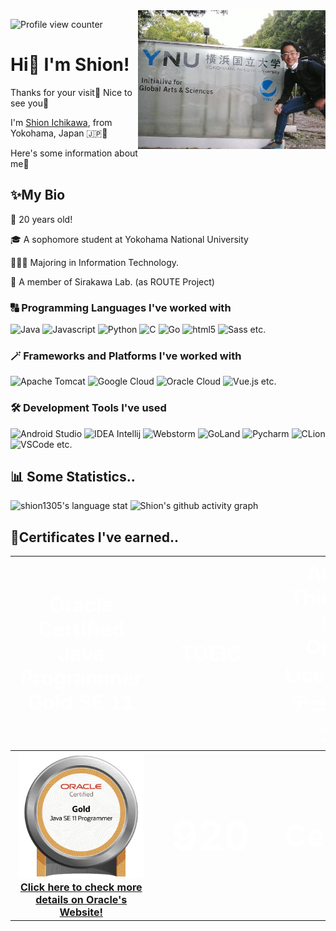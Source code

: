 ﻿<img src="profile.png" width="300" align="right" alt="Profile Image">

![Profile view counter](https://komarev.com/ghpvc/?username=shion1305&style=flat-square)

# Hi👋 I'm Shion!

Thanks for your visit🌈 Nice to see you🤗

I'm <u>Shion Ichikawa</u>, from Yokohama, Japan 🇯🇵🗾

Here's some information about me👀

## ✨My Bio
🎂	20 years old!

🎓 A sophomore student at Yokohama National University

👨🏻‍💻 Majoring in Information Technology.

🧪 A member of Sirakawa Lab. (as ROUTE Project)

### 🔠 Programming Languages I've worked with

![Java](https://img.shields.io/badge/-Java-F89820?style=flat-square&logo=Java&logoColor=white)
![Javascript](https://img.shields.io/badge/-Javascript-323330?style=flat-square&logo=javascript&logoColor=#f0db4f)
![Python](https://img.shields.io/badge/-Python-306998?style=flat-square&logo=python&logoColor=white)
![C](https://img.shields.io/badge/-C-0574fc?style=flat-square&logo=c&logoColor=white)
![Go](https://img.shields.io/badge/-Go-00add8?style=flat-square&logo=go&logoColor=white)
![html5](https://img.shields.io/badge/-HTML5-E34F26?style=flat-square&logo=html5&logoColor=white)
![Sass](https://img.shields.io/badge/-Sass-CC6699?style=flat-square&logo=sass&logoColor=white) etc.

### 🪄 Frameworks and Platforms I've worked with

![Apache Tomcat](https://img.shields.io/badge/-Apache_Tomcat-FF2427?style=flat-square&logo=apachetomcat&logoColor=white)
![Google Cloud](https://img.shields.io/badge/-Google_Cloud_Platform-1a73e8?style=flat-square&logo=google-cloud&logoColor=white)
![Oracle Cloud](https://img.shields.io/badge/-Oracle_Cloud-de0a02?style=flat-square&logo=oracle&logoColor=white)
![Vue.js](https://img.shields.io/badge/-Vue.js-35495E?style=flat-square&logo=vue.js&logoColor=#41B883) etc.

### 🛠️ Development Tools I've used

![Android Studio](https://img.shields.io/badge/-Android_Studio-32de84?style=flat-square&logo=androidstudio&logoColor=white)
![IDEA Intellij](https://img.shields.io/badge/-Intellij_IDEA-3b3b3b?style=flat-square&logo=intellijidea&logoColor=white)
![Webstorm](https://img.shields.io/badge/-Webstorm-3b3b3b?style=flat-square&logo=webstorm&logoColor=white)
![GoLand](https://img.shields.io/badge/-GoLand-3b3b3b?style=flat-square&logo=goland&logoColor=white)
![Pycharm](https://img.shields.io/badge/-Pycharm-3b3b3b?style=flat-square&logo=pycharm&logoColor=white)
![CLion](https://img.shields.io/badge/-CLion-3b3b3b?style=flat-square&logo=clion&logoColor=white)
![VSCode](https://img.shields.io/badge/-VSCode-0078d7?style=flat-square&logo=visualstudiocode&logoColor=white) etc.

## 📊 Some Statistics..

![shion1305's language stat](https://github-readme-stats.vercel.app/api/top-langs/?username=shion1305&hide=jupyter%20notebook&layout=compact&langs_count=10)
![Shion's github activity graph](https://activity-graph.herokuapp.com/graph?username=shion1305&theme=rogue)

## 🏅Certificates I've earned..

<table style="width: 100%;table-layout: fixed; text-align: center; color:white;">
    <tr style="font-size: 2rem; background: none;">
        <th>Oracle Certified Java Programmer<br>Gold SE 11</th>
        <th>TOEIC</th>
        <th>Amateur Third-Class Radio<br>Operator License (アマチュア無線技士3級)</th>
        <th>Applied Information Technology Engineer Examination (応用情報技術者試験)</th>
    </tr>
    <tr style="background: none;">
        <th style="width: 20%"><a href="https://catalog-education.oracle.com/pls/certview/sharebadge?id=3713F34F572B68CE1034FF593C7AD3C46AC464B054745D254B539C755AC8795B" style="font-size:1rem"><img
                src="./oracle_gold_11.png"
                alt="certificate of Java Programmer, Gold SE 11 from Credly.com" width="200" height="200"/><br>Click here to check more details on Oracle's Website!</a>
        </th>
        <th style="font-size: 4rem;width: 20%">920</th>
        <th style="font-size: 3rem;width: 20%">Certified</th>
        <th style="font-size: 3rem;width: 20%">Pass</th>
    </tr>
</table>